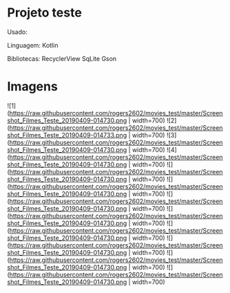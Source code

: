 # Projeto teste 

Usado:

Linguagem: Kotlin

Bibliotecas:
RecyclerView 
SqLite
Gson

# Imagens 

![1](https://raw.githubusercontent.com/rogers2602/movies_test/master/Screenshot_Filmes_Teste_20190409-014730.png | width=700)
![2](https://raw.githubusercontent.com/rogers2602/movies_test/master/Screenshot_Filmes_Teste_20190409-014733.png | width=700)
![3](https://raw.githubusercontent.com/rogers2602/movies_test/master/Screenshot_Filmes_Teste_20190409-014730.png | width=700)
![4](https://raw.githubusercontent.com/rogers2602/movies_test/master/Screenshot_Filmes_Teste_20190409-014730.png | width=700)
![](https://raw.githubusercontent.com/rogers2602/movies_test/master/Screenshot_Filmes_Teste_20190409-014730.png | width=700)
![](https://raw.githubusercontent.com/rogers2602/movies_test/master/Screenshot_Filmes_Teste_20190409-014730.png | width=700)
![](https://raw.githubusercontent.com/rogers2602/movies_test/master/Screenshot_Filmes_Teste_20190409-014730.png | width=700)
![](https://raw.githubusercontent.com/rogers2602/movies_test/master/Screenshot_Filmes_Teste_20190409-014730.png | width=700)
![](https://raw.githubusercontent.com/rogers2602/movies_test/master/Screenshot_Filmes_Teste_20190409-014730.png | width=700)
![](https://raw.githubusercontent.com/rogers2602/movies_test/master/Screenshot_Filmes_Teste_20190409-014730.png | width=700)
![](https://raw.githubusercontent.com/rogers2602/movies_test/master/Screenshot_Filmes_Teste_20190409-014730.png | width=700)
![](https://raw.githubusercontent.com/rogers2602/movies_test/master/Screenshot_Filmes_Teste_20190409-014730.png | width=700)
